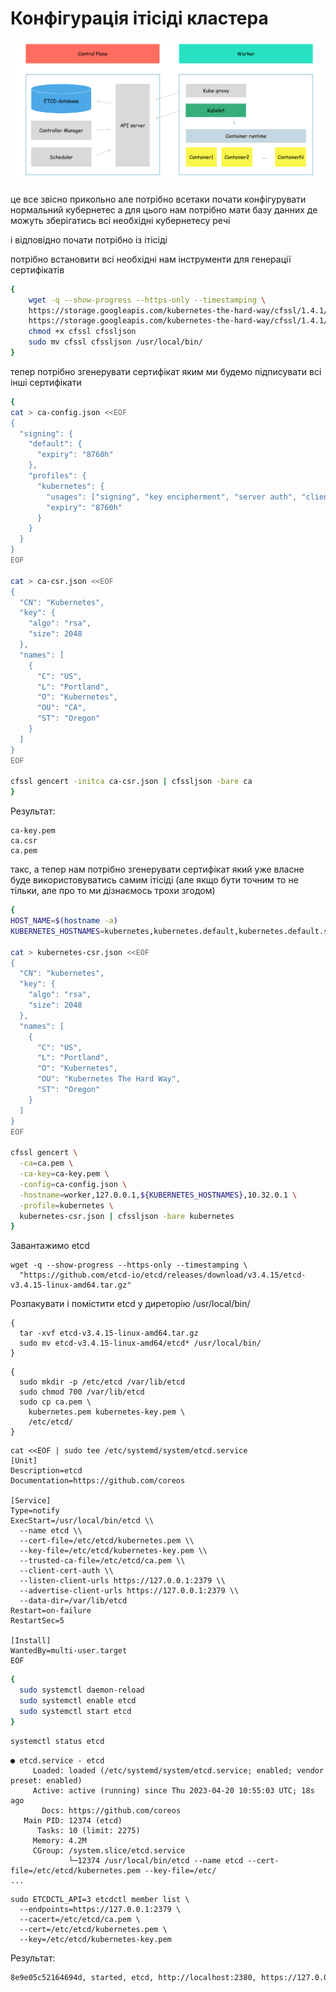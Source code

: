 # Конфігурація ітісіді кластера

![image](./img/04_cluster_architecture_etcd.png "Kubelet")

це все звісно прикольно але потрібно всетаки почати конфігурувати нормальний кубернетес
а для цього нам потрібно мати базу данних де можуть зберігатись всі необхідні кубернетесу речі

і відповідно почати потрібно із ітісіді

потрібно встановити всі необхідні нам інструменти для генерації сертифікатів
```bash
{
    wget -q --show-progress --https-only --timestamping \
    https://storage.googleapis.com/kubernetes-the-hard-way/cfssl/1.4.1/linux/cfssl \
    https://storage.googleapis.com/kubernetes-the-hard-way/cfssl/1.4.1/linux/cfssljson
    chmod +x cfssl cfssljson
    sudo mv cfssl cfssljson /usr/local/bin/
}
```

тепер потрібно згенерувати сертифікат яким ми будемо підписувати всі інші сертифікати

```bash
{
cat > ca-config.json <<EOF
{
  "signing": {
    "default": {
      "expiry": "8760h"
    },
    "profiles": {
      "kubernetes": {
        "usages": ["signing", "key encipherment", "server auth", "client auth"],
        "expiry": "8760h"
      }
    }
  }
}
EOF

cat > ca-csr.json <<EOF
{
  "CN": "Kubernetes",
  "key": {
    "algo": "rsa",
    "size": 2048
  },
  "names": [
    {
      "C": "US",
      "L": "Portland",
      "O": "Kubernetes",
      "OU": "CA",
      "ST": "Oregon"
    }
  ]
}
EOF

cfssl gencert -initca ca-csr.json | cfssljson -bare ca
}
```

Результат:
```
ca-key.pem
ca.csr
ca.pem
```

такс, а тепер нам потрібно згенерувати сертифікат який уже власне буде використовуватись самим ітісіді (але якщо бути точним то не тільки, але про то ми дізнаємось трохи згодом)
```bash
{
HOST_NAME=$(hostname -a)
KUBERNETES_HOSTNAMES=kubernetes,kubernetes.default,kubernetes.default.svc,kubernetes.default.svc.cluster,kubernetes.svc.cluster.local

cat > kubernetes-csr.json <<EOF
{
  "CN": "kubernetes",
  "key": {
    "algo": "rsa",
    "size": 2048
  },
  "names": [
    {
      "C": "US",
      "L": "Portland",
      "O": "Kubernetes",
      "OU": "Kubernetes The Hard Way",
      "ST": "Oregon"
    }
  ]
}
EOF

cfssl gencert \
  -ca=ca.pem \
  -ca-key=ca-key.pem \
  -config=ca-config.json \
  -hostname=worker,127.0.0.1,${KUBERNETES_HOSTNAMES},10.32.0.1 \
  -profile=kubernetes \
  kubernetes-csr.json | cfssljson -bare kubernetes
}
```

Завантажимо etcd
```
wget -q --show-progress --https-only --timestamping \
  "https://github.com/etcd-io/etcd/releases/download/v3.4.15/etcd-v3.4.15-linux-amd64.tar.gz"
```


Розпакувати і помістити etcd у диреторію /usr/local/bin/
```
{
  tar -xvf etcd-v3.4.15-linux-amd64.tar.gz
  sudo mv etcd-v3.4.15-linux-amd64/etcd* /usr/local/bin/
}
```

```
{
  sudo mkdir -p /etc/etcd /var/lib/etcd
  sudo chmod 700 /var/lib/etcd
  sudo cp ca.pem \
    kubernetes.pem kubernetes-key.pem \
    /etc/etcd/
}
```

```
cat <<EOF | sudo tee /etc/systemd/system/etcd.service
[Unit]
Description=etcd
Documentation=https://github.com/coreos

[Service]
Type=notify
ExecStart=/usr/local/bin/etcd \\
  --name etcd \\
  --cert-file=/etc/etcd/kubernetes.pem \\
  --key-file=/etc/etcd/kubernetes-key.pem \\
  --trusted-ca-file=/etc/etcd/ca.pem \\
  --client-cert-auth \\
  --listen-client-urls https://127.0.0.1:2379 \\
  --advertise-client-urls https://127.0.0.1:2379 \\
  --data-dir=/var/lib/etcd
Restart=on-failure
RestartSec=5

[Install]
WantedBy=multi-user.target
EOF
```

```bash
{
  sudo systemctl daemon-reload
  sudo systemctl enable etcd
  sudo systemctl start etcd
}
```

```bash
systemctl status etcd
```

```
● etcd.service - etcd
     Loaded: loaded (/etc/systemd/system/etcd.service; enabled; vendor preset: enabled)
     Active: active (running) since Thu 2023-04-20 10:55:03 UTC; 18s ago
       Docs: https://github.com/coreos
   Main PID: 12374 (etcd)
      Tasks: 10 (limit: 2275)
     Memory: 4.2M
     CGroup: /system.slice/etcd.service
             └─12374 /usr/local/bin/etcd --name etcd --cert-file=/etc/etcd/kubernetes.pem --key-file=/etc/
...
```

```
sudo ETCDCTL_API=3 etcdctl member list \
  --endpoints=https://127.0.0.1:2379 \
  --cacert=/etc/etcd/ca.pem \
  --cert=/etc/etcd/kubernetes.pem \
  --key=/etc/etcd/kubernetes-key.pem
```

Результат:
```bash
8e9e05c52164694d, started, etcd, http://localhost:2380, https://127.0.0.1:2379, false
```

